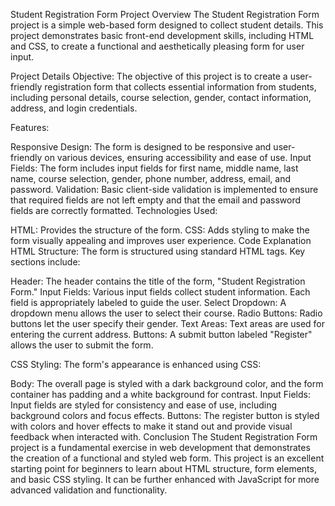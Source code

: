 Student Registration Form Project
Overview
The Student Registration Form project is a simple web-based form designed to collect student details. This project demonstrates basic front-end development skills,
including HTML and CSS, to create a functional and aesthetically pleasing form for user input.

Project Details
Objective:
The objective of this project is to create a user-friendly registration form that collects essential information from students, including personal details, 
course selection, gender, contact information, address, and login credentials.

Features:

Responsive Design: The form is designed to be responsive and user-friendly on various devices, ensuring accessibility and ease of use.
Input Fields: The form includes input fields for first name, middle name, last name, course selection, gender, phone number, address, email, and password.
Validation: Basic client-side validation is implemented to ensure that required fields are not left empty and that the email and password fields are correctly formatted.
Technologies Used:

HTML: Provides the structure of the form.
CSS: Adds styling to make the form visually appealing and improves user experience.
Code Explanation
HTML Structure:
The form is structured using standard HTML tags. Key sections include:

Header: The header contains the title of the form, "Student Registration Form."
Input Fields: Various input fields collect student information. Each field is appropriately labeled to guide the user.
Select Dropdown: A dropdown menu allows the user to select their course.
Radio Buttons: Radio buttons let the user specify their gender.
Text Areas: Text areas are used for entering the current address.
Buttons: A submit button labeled "Register" allows the user to submit the form.

CSS Styling:
The form's appearance is enhanced using CSS:

Body: The overall page is styled with a dark background color, and the form container has padding and a white background for contrast.
Input Fields: Input fields are styled for consistency and ease of use, including background colors and focus effects.
Buttons: The register button is styled with colors and hover effects to make it stand out and provide visual feedback when interacted with.
Conclusion
The Student Registration Form project is a fundamental exercise in web development that demonstrates the creation of a functional and styled web form. 
This project is an excellent starting point for beginners to learn about HTML structure, form elements, and basic CSS styling. It can be further enhanced with JavaScript 
for more advanced validation and functionality.
